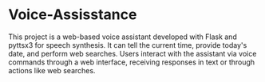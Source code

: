 # Voice-Assisstance
This project is a web-based voice assistant developed with Flask and pyttsx3 for speech synthesis. It can tell the current time, provide today's date, and perform web searches. Users interact with the assistant via voice commands through a web interface, receiving responses in text or through actions like web searches.
